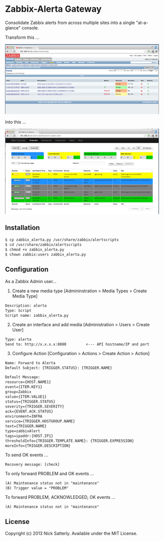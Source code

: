 Zabbix-Alerta Gateway
=====================

Consolidate Zabbix alerts from across multiple sites into a single "at-a-glance" console.

Transform this ...

![zabbix](/docs/images/zabbix.png?raw=true)

Into this ...

![alerta](/docs/images/alerta.png?raw=true)

Installation
------------

    $ cp zabbix_alerta.py /usr/share/zabbix/alertscripts
    $ cd /usr/share/zabbix/alertscripts
    $ chmod +x zabbix_alerta.py
    $ chown zabbix:users zabbix_alerta.py

Configuration
-------------

As a Zabbix Admin user...

1. Create a new media type [Admininstration > Media Types > Create Media Type]

```
Description: alerta
Type: Script
Script name: zabbix_alerta.py
```

2. Create an interface and add media [Administration > Users > Create User]

```
Type: alerta
Send to: http://x.x.x.x:8080         <--- API hostname/IP and port
```

3. Configure Action [Configuration > Actions > Create Action > Action]

```
Name: Forward to Alerta
Default Subject: {TRIGGER.STATUS}: {TRIGGER.NAME}
```

```
Default Message:
resource={HOST.NAME1}
event={ITEM.KEY1}
group=Zabbix
value={ITEM.VALUE1}
status={TRIGGER.STATUS}
severity={TRIGGER.SEVERITY}
ack={EVENT.ACK.STATUS}
environment=INFRA
service={TRIGGER.HOSTGROUP.NAME}
text={TRIGGER.NAME}
type=zabbixAlert
tags=ipaddr:{HOST.IP1}
thresholdInfo={TRIGGER.TEMPLATE.NAME}: {TRIGGER.EXPRESSION}
moreInfo={TRIGGER.DESCRIPTION}
```

To send OK events ...

````
Recovery message: [check]
````

To only forward PROBLEM and OK events ...

```
(A)	Maintenance status not in "maintenance" 
(B)	Trigger value = "PROBLEM" 
```

To forward PROBLEM, ACKNOWLEDGED, OK events ...

```
(A)	Maintenance status not in "maintenance" 
```

License
-------

Copyright (c) 2013 Nick Satterly. Available under the MIT License.

